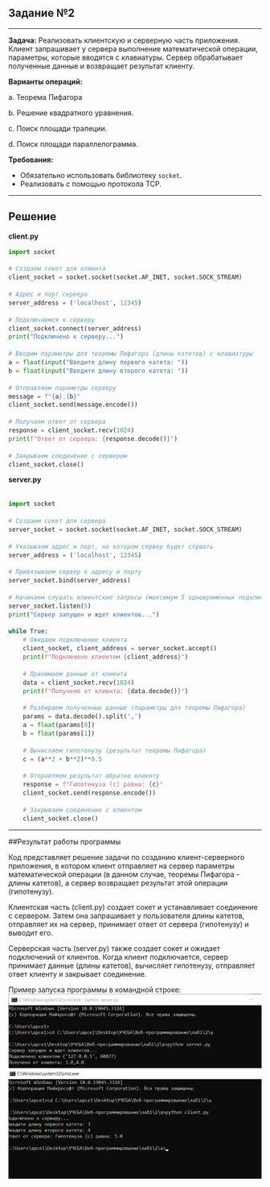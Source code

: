 ## Задание №2

---
**Задача:**
Реализовать клиентскую и серверную часть приложения. Клиент запрашивает у сервера выполнение математической операции, параметры, которые вводятся с клавиатуры. Сервер обрабатывает полученные данные и возвращает результат клиенту.

**Варианты операций:**

a. Теорема Пифагора

b. Решение квадратного уравнения.

c. Поиск площади трапеции.

d. Поиск площади параллелограмма.



**Требования:**

- Обязательно использовать библиотеку `socket`.
- Реализовать с помощью протокола TCP.

---
## Решение


**client.py**
```python
import socket

# Создаем сокет для клиента
client_socket = socket.socket(socket.AF_INET, socket.SOCK_STREAM)

# Адрес и порт сервера
server_address = ('localhost', 12345)

# Подключаемся к серверу
client_socket.connect(server_address)
print("Подключено к серверу...")

# Вводим параметры для теоремы Пифагора (длины катетов) с клавиатуры
a = float(input("Введите длину первого катета: "))
b = float(input("Введите длину второго катета: "))

# Отправляем параметры серверу
message = f"{a},{b}"
client_socket.send(message.encode())

# Получаем ответ от сервера
response = client_socket.recv(1024)
print(f"Ответ от сервера: {response.decode()}")

# Закрываем соединение с сервером
client_socket.close()
```

**server.py**
```python

import socket

# Создаем сокет для сервера
server_socket = socket.socket(socket.AF_INET, socket.SOCK_STREAM)

# Указываем адрес и порт, на котором сервер будет слушать
server_address = ('localhost', 12345)

# Привязываем сервер к адресу и порту
server_socket.bind(server_address)

# Начинаем слушать клиентские запросы (максимум 5 одновременных подключений)
server_socket.listen(5)
print("Сервер запущен и ждет клиентов...")

while True:
    # Ожидаем подключение клиента
    client_socket, client_address = server_socket.accept()
    print(f"Подключено клиентом {client_address}")

    # Принимаем данные от клиента
    data = client_socket.recv(1024)
    print(f"Получено от клиента: {data.decode()}")

    # Разбираем полученные данные (параметры для теоремы Пифагора)
    params = data.decode().split(',')
    a = float(params[0])
    b = float(params[1])

    # Вычисляем гипотенузу (результат теоремы Пифагора)
    c = (a**2 + b**2)**0.5

    # Отправляем результат обратно клиенту
    response = f"Гипотенуза (c) равна: {c}"
    client_socket.send(response.encode())

    # Закрываем соединение с клиентом
    client_socket.close()
```
---
##Результат работы программы

Код представляет решение задачи по созданию клиент-серверного приложения, в котором клиент отправляет на сервер параметры математической операции (в данном случае, теоремы Пифагора - длины катетов), а сервер возвращает результат этой операции (гипотенузу).

Клиентская часть (client.py) создает сокет и устанавливает соединение с сервером. Затем она запрашивает у пользователя длины катетов, отправляет их на сервер, принимает ответ от сервера (гипотенузу) и выводит его.

Серверская часть (server.py) также создает сокет и ожидает подключений от клиентов. Когда клиент подключается, сервер принимает данные (длины катетов), вычисляет гипотенузу, отправляет ответ клиенту и закрывает соединение.

Пример запуска программы в командной строке:
![задание №2](img/2.png)